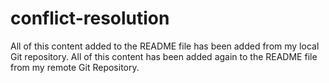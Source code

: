 # conflict-resolution

All of this content added to the README file has been added from my local Git repository.
All of this content has been added again to the README file from my remote Git Repository.
